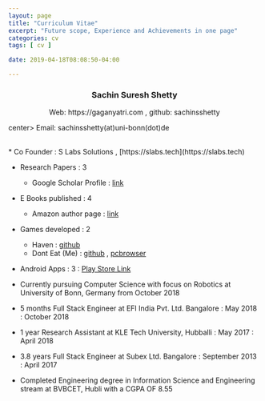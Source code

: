 ```yaml
---
layout: page
title: "Curriculum Vitae"
excerpt: "Future scope, Experience and Achievements in one page"
categories: cv
tags: [ cv ]

date: 2019-04-18T08:08:50-04:00

---
```



### <center> Sachin Suresh Shetty </center>

 <center> Web: https://gaganyatri.com  , github: sachinsshetty </center>

center> Email: sachinsshetty(at)uni-bonn(dot)de</center>


<br>
* Co Founder : S Labs Solutions , [https://slabs.tech](https://slabs.tech)

* Research Papers : 3
  * Google Scholar Profile : [link](https://scholar.google.com/citations?user=jyFC3oQAAAAJ&hl=en)


* E Books published : 4
  * Amazon author page : [link](https://www.amazon.in/l/B07M9GJNZL?_encoding=UTF8&qid=1555561161&redirectedFromKindleDbs=true&ref=sr_ntt_srch_lnk_1&rfkd=1&shoppingPortalEnabled=true&sr=8-1)


* Games developed : 2
  * Haven : [github](https://github.com/slabstech/haven)
  * Dont Eat (Me) : [github](https://github.com/slabstech/tasty-assassin)  , [pcbrowser](https://slabs.tech/tasty-assassin/)


* Android Apps : 3 :
  [Play Store Link](https://play.google.com/store/apps/developer?id=slabs+tech)  

* Currently pursuing Computer Science with focus on Robotics at University of Bonn, Germany from October 2018

* 5 months Full Stack Engineer at EFI India Pvt. Ltd. Bangalore : May 2018 : October 2018

* 1 year Research Assistant at KLE Tech University, Hubballi : May 2017 : April 2018

* 3.8 years Full Stack Engineer at Subex Ltd. Bangalore : September 2013 : April 2017

* Completed Engineering degree in Information Science and Engineering stream at BVBCET, Hubli with a CGPA OF 8.55
